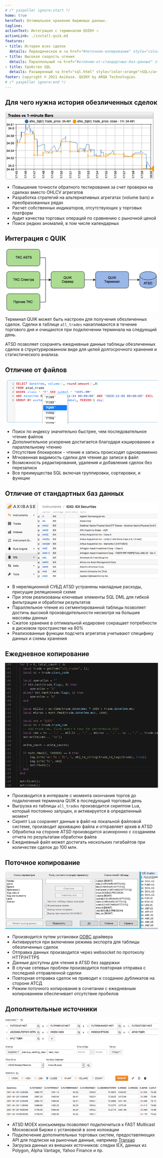 ```yaml
---
# /* yaspeller ignore:start */
home: true
heroText: Оптимальное хранение биржевых данных.
tagline:
actionText: Интеграция с терминалом QUIK® →
actionLink: ./install-quik.md
features:
- title: История всех сделок
  details: Периодическое и <a href="#поточное-копирование" style="color:orange">поточное</a> сохранение обезличенных сделок из терминала QUIK.
- title: Высокая скорость чтения
  details: Параллельный <a href="#отличие-от-стандартных-баз-данных" style="color:orange">движок</a> экспорта данных с различными критериями поиска.
- title: Удобство SQL
  details: Расширенный <a href="sql.html" style="color:orange">SQL</a> синтаксис с оптимизированными вычислениями.
footer: Copyright © 2021 Axibase. QUIK® by ARQA Technologies
# /* yaspeller ignore:end */
---
```

<!-- markdownlint-disable MD002 MD041 MD012 -->
<article class="feature-highlight">

## Для чего нужна история обезличенных сделок

<div class="feature-images">

![](./images/trades_vs_bars.png) <!-- yaspeller ignore -->

</div>

- Повышение точности обратного тестирования за счет проверки на сделках вместо OHLCV агрегатов
- Разработка стратегий на альтернативных агрегатах (volume bars) и преобразованных рядах
- Расчет собственных индикаторов, отсутствующих у торговых платформ
- Аудит качества торговых операций по сравнению с рыночной ценой
- Поиск редких аномалий, в том числе календарных

</article>
<article class="feature-highlight">

## Интеграция с QUIK

<div class="feature-images">

![](./images/quik_diag_nogrid.png) <!-- yaspeller ignore -->

</div>

Терминал QUIK может быть настроен для получения обезличенных сделок. Сделки в таблице `all_trades` накапливаются в течение торгового дня и очищаются при подключении терминала на следующий день.

ATSD позволяет сохранять ежедневные данные таблицы обезличенных сделок в структурированном виде для целей долгосрочного хранения и статистического анализа.

</article>
<article class="feature-highlight">

## Отличие от файлов

<div class="feature-images">

![](./images/auto-complete-class.png) <!-- yaspeller ignore -->

</div>

- Поиск по индексу значительно быстрее, чем последовательное чтение файлов
- Дополнительное ускорение достигается благодаря кэшированию и параллельному чтению
- Отсутствие блокировок - чтение и запись происходят одновременно
- Мгновенная видимость сделки для чтения до записи в файл
- Возможность редактирования, удаления и добавления сделок без перезаписи
- Все преимущества SQL включая группировки, сортировки, и функции

</article>
<article class="feature-highlight">

## Отличие от стандартных баз данных

<div class="feature-images">

![](./images/old_ui_left_menu.png) <!-- yaspeller ignore -->

</div>

- В нереляционной СУБД ATSD устранены накладные расходы, присущие реляционной схеме
- При этом реализованы ключевые элементы SQL DML для гибкой фильтрации и обработки результатов
- Параллельное чтение из сегментированной таблицы позволяет достичь высокой производительности несмотря на большие массивы данных
- Сжатое хранение в оптимальной кодировке сокращает потребности в дисковом пространстве на 80%
- Реализованные функции подсчета агрегатов учитывают специфику данных и схемы хранения

</article>
<article class="feature-highlight">

## Ежедневное копирование

<div class="feature-images">

![](./images/lua_export_snippet.png) <!-- yaspeller ignore -->

</div>

- Производится в интервале с момента окончания торгов до подключения терминала QUIK в последующий торговый день
- Выгрузка из таблицы `all_trades` производится скриптом Lua, который постоянно запущен, и активируется в определенный момент
- Скрипт Lua сохраняет данные в файл на локальной файловой системе, производит архивацию файла и отправляет архив в ATSD
- Обработка на стороне ATSD производится асинхронно с созданием отчета по результатам обработки файла
- Ежедневный файл может достигать нескольких гигабайтов при количестве сделок до 100 млн.

</article>
<article class="feature-highlight">

## Поточное копирование

<div class="feature-images">

![](./images/quik_export.png) <!-- yaspeller ignore -->

</div>

- Производится путем установки [ODBC](https://github.com/axibase/atsd-quik/releases/tag/v1.0.0) драйвера
- Активируется при включении режима экспорта для таблицы обезличенных сделок
- Отправка данных производится через websocket по протоколу HTTP/HTTPS
- Данные доступны для чтения в ATSD без задержки
- В случае сетевых проблем производится повторная отправка с последней отправленной сделки
- Повторная отправка сделок не приводит к созданию дубликатов на стороне АТСД
- Режим поточного копирования в сочетании с ежедневным копированием обеспечивает отсутствие пробелов

</article>
<article class="feature-highlight">

## Дополнительные источники

<div class="feature-images">

![](./images/moex-trade-viewer.png) <!-- yaspeller ignore -->

</div>

- ATSD MOEX консьюмеры позволяют подключиться к FAST Multicast Московской Биржи с установкой в зоне колокации
- Подключение дополнительных торговых систем, предоставляющих API для подписки на рыночные данные, например [Transaq](https://www.finam.ru/howtotrade/tconnector/)
- Загрузка данных из внешних источников: следки IEX, данных из Polygon, Alpha Vantage, Yahoo Finance и пр.

</article>
